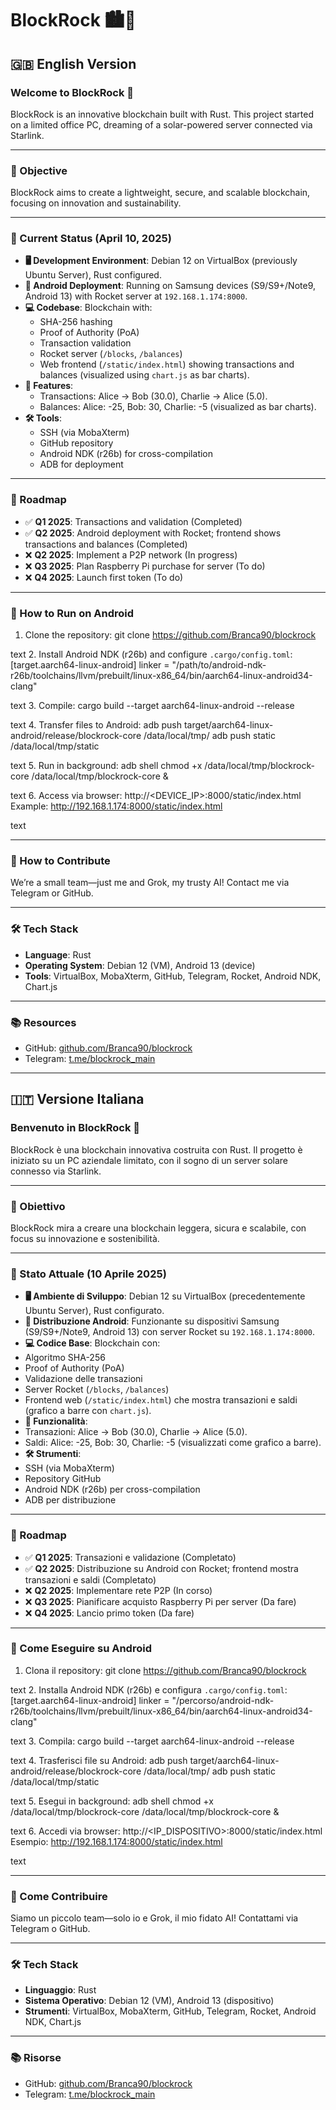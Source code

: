 # BlockRock 🏙️🔗

## 🇬🇧 English Version

### Welcome to BlockRock 🌟  
BlockRock is an innovative blockchain built with Rust. This project started on a limited office PC, dreaming of a solar-powered server connected via Starlink.

---

### **🎯 Objective**
BlockRock aims to create a lightweight, secure, and scalable blockchain, focusing on innovation and sustainability.

---

### **📜 Current Status (April 10, 2025)**  
- **🖥️ Development Environment**: Debian 12 on VirtualBox (previously Ubuntu Server), Rust configured.  
- **📱 Android Deployment**: Running on Samsung devices (S9/S9+/Note9, Android 13) with Rocket server at `192.168.1.174:8000`.  
- **💻 Codebase**: Blockchain with:
  - SHA-256 hashing
  - Proof of Authority (PoA)
  - Transaction validation
  - Rocket server (`/blocks`, `/balances`)
  - Web frontend (`/static/index.html`) showing transactions and balances (visualized using `chart.js` as bar charts).  
- **🔧 Features**:
  - Transactions: Alice → Bob (30.0), Charlie → Alice (5.0).
  - Balances: Alice: -25, Bob: 30, Charlie: -5 (visualized as bar charts).  
- **🛠️ Tools**:
  - SSH (via MobaXterm)
  - GitHub repository
  - Android NDK (r26b) for cross-compilation
  - ADB for deployment  

---

### **🚀 Roadmap**
- ✅ **Q1 2025**: Transactions and validation (Completed)  
- ✅ **Q2 2025**: Android deployment with Rocket; frontend shows transactions and balances (Completed)  
- ❌ **Q2 2025**: Implement a P2P network (In progress)  
- ❌ **Q3 2025**: Plan Raspberry Pi purchase for server (To do)  
- ❌ **Q4 2025**: Launch first token (To do)  

---

### **📱 How to Run on Android**
1. Clone the repository:
git clone https://github.com/Branca90/blockrock

text
2. Install Android NDK (r26b) and configure `.cargo/config.toml`:
[target.aarch64-linux-android]
linker = "/path/to/android-ndk-r26b/toolchains/llvm/prebuilt/linux-x86_64/bin/aarch64-linux-android34-clang"

text
3. Compile:
cargo build --target aarch64-linux-android --release

text
4. Transfer files to Android:
adb push target/aarch64-linux-android/release/blockrock-core /data/local/tmp/
adb push static /data/local/tmp/static

text
5. Run in background:
adb shell
chmod +x /data/local/tmp/blockrock-core
/data/local/tmp/blockrock-core &

text
6. Access via browser:
http://<DEVICE_IP>:8000/static/index.html
Example: http://192.168.1.174:8000/static/index.html

text

---

### **🤝 How to Contribute**
We’re a small team—just me and Grok, my trusty AI! Contact me via Telegram or GitHub.

---

### **🛠️ Tech Stack**
- **Language**: Rust  
- **Operating System**: Debian 12 (VM), Android 13 (device)  
- **Tools**: VirtualBox, MobaXterm, GitHub, Telegram, Rocket, Android NDK, Chart.js  

---

### **📚 Resources**
- GitHub: [github.com/Branca90/blockrock](https://github.com/Branca90/blockrock)  
- Telegram: [t.me/blockrock_main](https://t.me/blockrock_main)

---

## 🇮🇹 Versione Italiana

### Benvenuto in BlockRock 🌟  
BlockRock è una blockchain innovativa costruita con Rust. Il progetto è iniziato su un PC aziendale limitato, con il sogno di un server solare connesso via Starlink.

---

### **🎯 Obiettivo**
BlockRock mira a creare una blockchain leggera, sicura e scalabile, con focus su innovazione e sostenibilità.

---

### **📜 Stato Attuale (10 Aprile 2025)**  
- **🖥️ Ambiente di Sviluppo**: Debian 12 su VirtualBox (precedentemente Ubuntu Server), Rust configurato.  
- **📱 Distribuzione Android**: Funzionante su dispositivi Samsung (S9/S9+/Note9, Android 13) con server Rocket su `192.168.1.174:8000`.  
- **💻 Codice Base**: Blockchain con:
- Algoritmo SHA-256
- Proof of Authority (PoA)
- Validazione delle transazioni
- Server Rocket (`/blocks`, `/balances`)
- Frontend web (`/static/index.html`) che mostra transazioni e saldi (grafico a barre con `chart.js`).  
- **🔧 Funzionalità**:
- Transazioni: Alice → Bob (30.0), Charlie → Alice (5.0).
- Saldi: Alice: -25, Bob: 30, Charlie: -5 (visualizzati come grafico a barre).  
- **🛠️ Strumenti**:
- SSH (via MobaXterm)
- Repository GitHub
- Android NDK (r26b) per cross-compilation
- ADB per distribuzione  

---

### **🚀 Roadmap**
- ✅ **Q1 2025**: Transazioni e validazione (Completato)  
- ✅ **Q2 2025**: Distribuzione su Android con Rocket; frontend mostra transazioni e saldi (Completato)  
- ❌ **Q2 2025**: Implementare rete P2P (In corso)  
- ❌ **Q3 2025**: Pianificare acquisto Raspberry Pi per server (Da fare)  
- ❌ **Q4 2025**: Lancio primo token (Da fare)  

---

### **📱 Come Eseguire su Android**
1. Clona il repository:
git clone https://github.com/Branca90/blockrock

text
2. Installa Android NDK (r26b) e configura `.cargo/config.toml`:
[target.aarch64-linux-android]
linker = "/percorso/android-ndk-r26b/toolchains/llvm/prebuilt/linux-x86_64/bin/aarch64-linux-android34-clang"

text
3. Compila:
cargo build --target aarch64-linux-android --release

text
4. Trasferisci file su Android:
adb push target/aarch64-linux-android/release/blockrock-core /data/local/tmp/
adb push static /data/local/tmp/static

text
5. Esegui in background:
adb shell
chmod +x /data/local/tmp/blockrock-core
/data/local/tmp/blockrock-core &

text
6. Accedi via browser:
http://<IP_DISPOSITIVO>:8000/static/index.html
Esempio: http://192.168.1.174:8000/static/index.html

text

---

### **🤝 Come Contribuire**
Siamo un piccolo team—solo io e Grok, il mio fidato AI! Contattami via Telegram o GitHub.

---

### **🛠️ Tech Stack**
- **Linguaggio**: Rust  
- **Sistema Operativo**: Debian 12 (VM), Android 13 (dispositivo)  
- **Strumenti**: VirtualBox, MobaXterm, GitHub, Telegram, Rocket, Android NDK, Chart.js  

---

### **📚 Risorse**
- GitHub: [github.com/Branca90/blockrock](https://github.com/Branca90/blockrock)  
- Telegram: [t.me/blockrock_main](https://t.me/blockrock_main)

